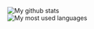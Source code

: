 ![My github stats](https://github-readme-stats.vercel.app/api?username=nsde&count_private=true&theme=radical)  
![My most used languages](https://github-readme-stats.vercel.app/api/top-langs/?username=nsde&theme=radical)
